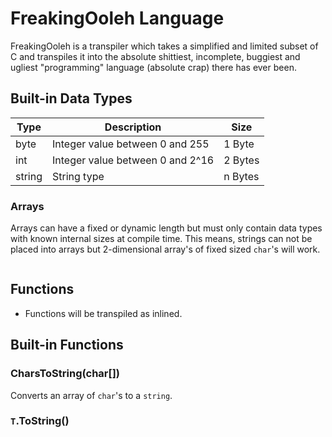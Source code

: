 # FreakingOoleh Language

FreakingOoleh is a transpiler which takes a simplified and limited subset of C and transpiles
it into the absolute shittiest, incomplete, buggiest and ugliest "programming"
language (absolute crap) there has ever been.

## Built-in Data Types

| Type   | Description                      | Size    |
|--------|----------------------------------|---------|
| byte   | Integer value between 0 and 255  | 1 Byte  |
| int    | Integer value between 0 and 2^16 | 2 Bytes |
| string | String type                      | n Bytes |

### Arrays

Arrays can have a fixed or dynamic length but must only contain data types with known
internal sizes at compile time. This means, strings can not be placed into arrays but
2-dimensional array's of fixed sized `char`'s will work.

```js

```

## Functions

- Functions will be transpiled as inlined. 

## Built-in Functions

### CharsToString(char[])

Converts an array of `char`'s to a `string`.

### `T`.ToString()